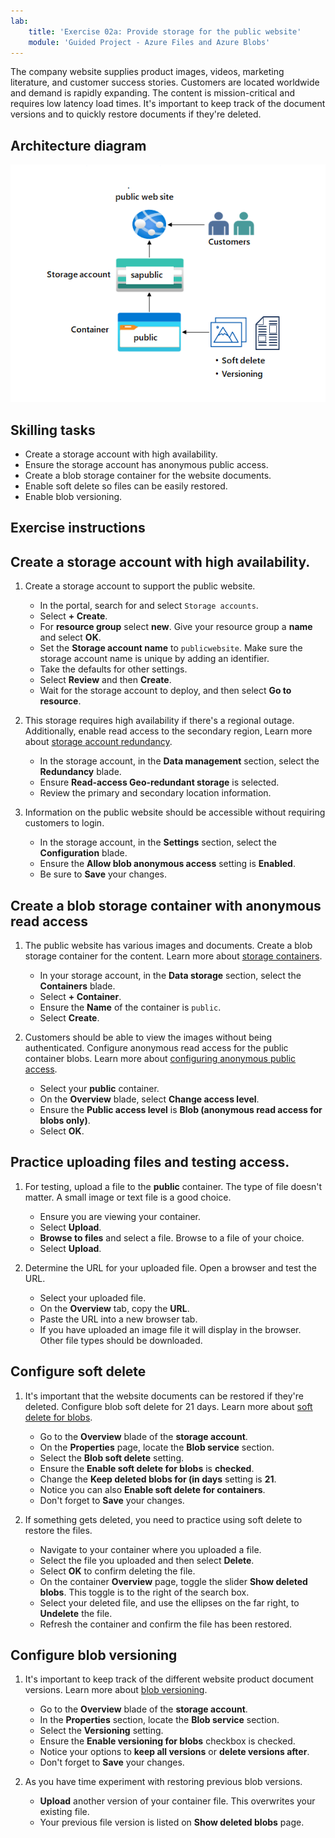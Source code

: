 ```yaml
---
lab:
    title: 'Exercise 02a: Provide storage for the public website'
    module: 'Guided Project - Azure Files and Azure Blobs'
---
```



The company website supplies product images, videos, marketing literature, and customer success stories. Customers are located worldwide and demand is rapidly expanding. The content is mission-critical and requires low latency load times. It's important to keep track of the document versions and to quickly restore documents if they're deleted.

## Architecture diagram

![Diagram with one storage account and one blob container.](../Media/task-2.png)

## Skilling tasks
- Create a storage account with high availability.
- Ensure the storage account has anonymous public access.
- Create a blob storage container for the website documents.
- Enable soft delete so files can be easily restored.
- Enable blob versioning. 


## Exercise instructions

## Create a storage account with high availability.

1. Create a storage account to support the public website.

    - In the portal, search for and select `Storage accounts`.  
    - Select **+ Create**. 
    - For **resource group** select **new**. Give your resource group a **name** and select **OK**. 
    - Set the **Storage account name** to `publicwebsite`. Make sure the storage account name is unique by adding an identifier.
    - Take the defaults for other settings. 
    - Select **Review** and then **Create**.
    - Wait for the storage account to deploy, and then select **Go to resource**.
         
1. This storage requires high availability if there's a regional outage. Additionally, enable read access to the secondary region, Learn more about [storage account redundancy](https://learn.microsoft.com/azure/storage/common/storage-redundancy#geo-redundant-storage).

    - In the storage account, in the **Data management** section, select the **Redundancy** blade. 
    - Ensure **Read-access Geo-redundant storage** is selected.
    - Review the primary and secondary location information. 

1. Information on the public website should be accessible without requiring customers to login.
    - In the storage account, in the **Settings** section, select the **Configuration** blade.
    - Ensure the **Allow blob anonymous access** setting is **Enabled**.
    - Be sure to **Save** your changes. 
  
   
## Create a blob storage container with anonymous read access

1. The public website has various images and documents. Create a blob storage container for the content. Learn more about [storage containers](https://learn.microsoft.com/azure/storage/blobs/storage-blobs-introduction#containers).
    - In your storage account, in the **Data storage** section, select the **Containers** blade. 
    - Select **+ Container**. 
    - Ensure the **Name** of the container is `public`. 
    - Select **Create**. 
    
1. Customers should be able to view the images without being authenticated. Configure anonymous read access for the public container blobs.  Learn more about [configuring anonymous public access](https://learn.microsoft.com/azure/storage/blobs/anonymous-read-access-configure?tabs=portal).
    - Select your **public** container. 
    - On the **Overview** blade, select **Change access level**. 
    - Ensure the **Public access level** is **Blob (anonymous read access for blobs only)**.
    - Select **OK**. 

## Practice uploading files and testing access.

1. For testing, upload a file to the **public** container. The type of file doesn't matter. A small image or text file is a good choice.  
    - Ensure you are viewing your container. 
    - Select **Upload**. 
    - **Browse to files** and select a file. Browse to a file of your choice. 
    - Select **Upload**. 

1. Determine the URL for your uploaded file. Open a browser and test the URL. 
    - Select your uploaded file.
    - On the **Overview** tab, copy the **URL**.
    - Paste the URL into a new browser tab.
    - If you have uploaded an image file it will display in the browser. Other file types should be downloaded. 

## Configure soft delete

1. It's important that the website documents can be restored if they're deleted. Configure blob soft delete for 21 days. Learn more about [soft delete for blobs](https://learn.microsoft.com/azure/storage/blobs/soft-delete-container-enable?tabs=azure-portal).
    - Go to the **Overview** blade of the **storage account**.
    - On the **Properties** page, locate the **Blob service** section.
    - Select the **Blob soft delete** setting.
    - Ensure the **Enable soft delete for blobs** is **checked**.
    - Change the **Keep deleted blobs for (in days** setting is **21**.
    - Notice you can also **Enable soft delete for containers**. 
    - Don't forget to **Save** your changes. 

1. If something gets deleted, you need to practice using soft delete to restore the files.
    - Navigate to your container where you uploaded a file.
    - Select the file you uploaded and then select **Delete**.
    - Select **OK** to confirm deleting the file.  
    - On the container **Overview** page, toggle the slider **Show deleted blobs**. This toggle is to the right of the search box. 
    - Select your deleted file, and use the ellipses on the far right, to **Undelete** the file. 
    - Refresh the container and confirm the file has been restored.     

## Configure blob versioning
1. It's important to keep track of the different website product document versions. Learn more about [blob versioning](https://learn.microsoft.com/azure/storage/blobs/versioning-enable?tabs=portal).
    - Go to the **Overview** blade of the **storage account**.
    - In the **Properties** section, locate the **Blob service** section.
    - Select the **Versioning** setting.
    - Ensure the **Enable versioning for blobs** checkbox is checked.
    - Notice your options to **keep all versions** or **delete versions after**. 
    - Don't forget to **Save** your changes. 

1. As you have time experiment with restoring previous blob versions.
   - **Upload** another version of your container file. This overwrites your existing file. 
   - Your previous file version is listed on **Show deleted blobs** page. 
    

